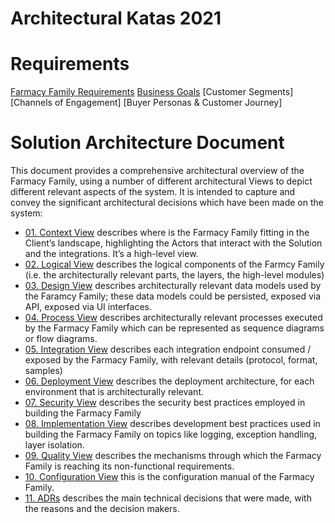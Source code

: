 # Architectural Katas 2021

# Requirements 
[Farmacy Family Requirements](https://docs.google.com/document/d/1J15hGDuoyhkTn130y3MbfHGOs2sUu7mvrEtG1d9_SaE/edit)
[Business Goals](SoftwareArchitectureDocument\Requirements\BusinessGoals.md)
[Customer Segments]
[Channels of Engagement]
[Buyer Personas & Customer Journey]

# Solution Architecture Document
This document provides a comprehensive architectural overview of the Farmacy Family, using a number of different architectural Views to depict different relevant aspects of the system. It is intended to capture and convey the significant architectural decisions which have been made on the system:

- [01. Context View](SoftwareArchitectureDocument\ContextView\01ContextView.md)
describes where is the Farmacy Family fitting in the Client’s landscape, highlighting the Actors that interact with the Solution and the integrations. It’s a high-level view.
- [02. Logical View](SoftwareArchitectureDocument\02LogicalView.md)
describes the logical components of the Farmcy Family (i.e. the architecturally relevant parts, the layers, the high-level modules)
- [03. Design View](SoftwareArchitectureDocument\03DesignView.md)
 describes architecturally relevant data models used by the Faramcy Family; these data models could be persisted, exposed via API, exposed via UI interfaces.
- [04. Process View](SoftwareArchitectureDocument\04ProcessView.md)
describes architecturally relevant processes executed by the Farmacy Family which can be represented as sequence diagrams or flow diagrams. 
- [05. Integration View](SoftwareArchitectureDocument\05IntegrationView.md)
describes each integration endpoint consumed / exposed by the Farmacy Family, with relevant details (protocol, format, samples)
- [06. Deployment View](SoftwareArchitectureDocument\06DeploymentView.md)
describes the deployment architecture, for each environment that is architecturally relevant.
- [07. Security View](SoftwareArchitectureDocument\07SecurityView.md)
describes the security best practices employed in building the Farmacy Family 
- [08. Implementation View](SoftwareArchitectureDocument\08ImplementationView.md])
 describes development best practices used in building the Farmacy Family on topics like logging, exception handling, layer isolation.
- [09. Quality View](SoftwareArchitectureDocument\09QualityView.md)
describes the mechanisms through which the Farmacy Family is reaching its non-functional requirements.
- [10. Configuration View](SoftwareArchitectureDocument\10.ConfigurationView.md)
this is the configuration manual of the Farmacy Family.
- [11. ADRs](SoftwareArchitectureDocument\11ADRs.md)
describes the main technical decisions that were made, with the reasons and the decision makers.
